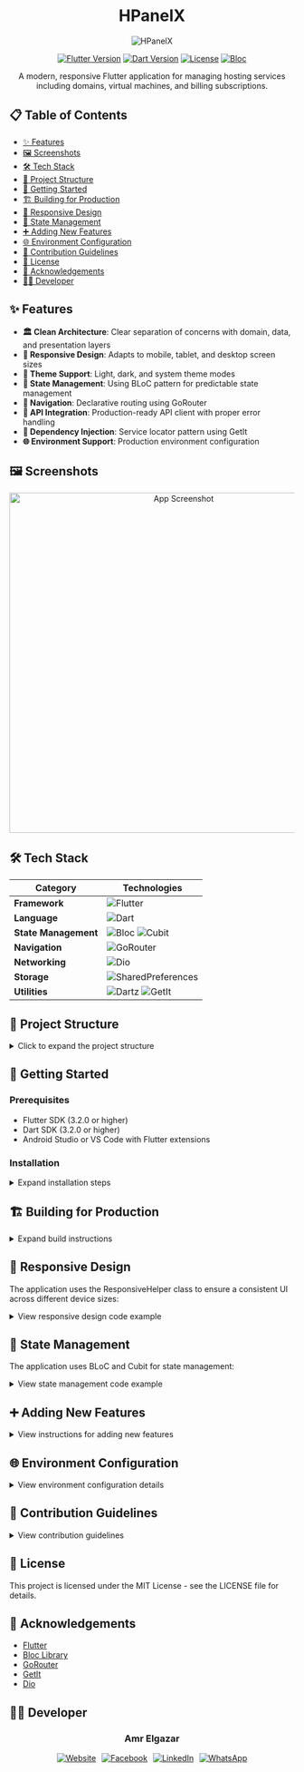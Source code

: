# <div align="center">HPanelX</div>

<div align="center">

![HPanelX](docs/screenshots/app_screenshot.png)

[![Flutter Version](https://img.shields.io/badge/Flutter-3.2.0+-02569B?logo=flutter)](https://flutter.dev)
[![Dart Version](https://img.shields.io/badge/Dart-3.2.0+-0175C2?logo=dart)](https://dart.dev)
[![License](https://img.shields.io/badge/License-MIT-blue.svg)](LICENSE)
[![Bloc](https://img.shields.io/badge/Bloc-8.1.3-blue)](https://bloclibrary.dev)

A modern, responsive Flutter application for managing hosting services including domains, virtual machines, and billing subscriptions.

</div>

## 📋 Table of Contents

- [✨ Features](#-features)
- [🖼️ Screenshots](#-screenshots)
- [🛠️ Tech Stack](#-tech-stack)
- [📂 Project Structure](#-project-structure)
- [🚀 Getting Started](#-getting-started)
- [🏗️ Building for Production](#-building-for-production)
- [📱 Responsive Design](#-responsive-design)
- [🧩 State Management](#-state-management)
- [➕ Adding New Features](#-adding-new-features)
- [🌐 Environment Configuration](#-environment-configuration)
- [🤝 Contribution Guidelines](#-contribution-guidelines)
- [📄 License](#-license)
- [👏 Acknowledgements](#-acknowledgements)
- [👨‍💻 Developer](#-developer)

## ✨ Features

- **🏛️ Clean Architecture**: Clear separation of concerns with domain, data, and presentation layers
- **📱 Responsive Design**: Adapts to mobile, tablet, and desktop screen sizes
- **🎨 Theme Support**: Light, dark, and system theme modes
- **🧩 State Management**: Using BLoC pattern for predictable state management
- **🧭 Navigation**: Declarative routing using GoRouter
- **🔌 API Integration**: Production-ready API client with proper error handling
- **💉 Dependency Injection**: Service locator pattern using GetIt
- **🌐 Environment Support**: Production environment configuration

## 🖼️ Screenshots

<div align="center">
  <img src="docs/screenshots/app_screenshot.png" alt="App Screenshot" width="600">
</div>

## 🛠️ Tech Stack

| Category | Technologies |
|----------|--------------|
| **Framework** | ![Flutter](https://img.shields.io/badge/Flutter-02569B?style=flat&logo=flutter) |
| **Language** | ![Dart](https://img.shields.io/badge/Dart-0175C2?style=flat&logo=dart) |
| **State Management** | ![Bloc](https://img.shields.io/badge/Bloc-8.1.3-blue) ![Cubit](https://img.shields.io/badge/Cubit-8.1.2-blue) |
| **Navigation** | ![GoRouter](https://img.shields.io/badge/GoRouter-13.0.0-brightgreen) |
| **Networking** | ![Dio](https://img.shields.io/badge/Dio-5.4.0-red) |
| **Storage** | ![SharedPreferences](https://img.shields.io/badge/SharedPreferences-2.2.2-orange) |
| **Utilities** | ![Dartz](https://img.shields.io/badge/Dartz-0.10.1-yellowgreen) ![GetIt](https://img.shields.io/badge/GetIt-7.6.4-blueviolet) |

## 📂 Project Structure

<details>
<summary>Click to expand the project structure</summary>

```
lib/
├── src/
│   ├── core/                     # Core shared components
│   │   ├── api/                  # API client and utilities
│   │   ├── di/                   # Dependency injection
│   │   ├── error/                # Error handling
│   │   ├── middleware/           # Middleware
│   │   ├── routes/               # Routing
│   │   ├── theme/                # Theme and styling
│   │   ├── utils/                # Utilities
│   │   └── widgets/              # Shared widgets
│   │
│   └── modules/                  # Feature modules
│       ├── billing/              # Billing module
│       │   ├── data/             # Data layer
│       │   ├── domain/           # Domain layer
│       │   └── presentation/     # Presentation layer
│       ├── domains/              # Domains module
│       ├── home/                 # Home module
│       ├── startup/              # Startup module
│       └── vms/                  # Virtual Machines module
│
├── main.dart                     # Application entry point
└── hpanelx.dart                  # Main application widget
```
</details>

## 🚀 Getting Started

### Prerequisites

- Flutter SDK (3.2.0 or higher)
- Dart SDK (3.2.0 or higher)
- Android Studio or VS Code with Flutter extensions

### Installation

<details>
<summary>Expand installation steps</summary>

1. Clone the repository

```sh
git clone https://github.com/yourusername/hpanelx.git
cd hpanelx
```

2. Install dependencies

```sh
flutter pub get
```

3. Run the application

```sh
# For production environment
flutter run --dart-define=ENVIRONMENT=production
```
</details>

## 🏗️ Building for Production

<details>
<summary>Expand build instructions</summary>

### App Icons and Splash Screen

For production apps, you should customize the app icons and splash screen. Add the following to your pubspec.yaml:

```yaml
dev_dependencies:
  flutter_launcher_icons: ^0.13.1
  flutter_native_splash: ^2.3.8

flutter_launcher_icons:
  android: true
  ios: true
  image_path: "assets/icons/app_icon.png"
  adaptive_icon_background: "#FFFFFF"
  adaptive_icon_foreground: "assets/icons/app_icon_foreground.png"
  min_sdk_android: 21
  web:
    generate: false
  windows:
    generate: false
  macos:
    generate: false

flutter_native_splash:
  color: "#6C63FF"
  image: assets/icons/splash_logo.png
  android_12:
    image: assets/icons/splash_logo.png
    color: "#6C63FF"
  fullscreen: true
```

Then generate the assets:

```sh
flutter pub run flutter_launcher_icons
flutter pub run flutter_native_splash:create
```

### Android

To build a release APK:

```sh
flutter build apk --dart-define=ENVIRONMENT=production
```

The APK will be available at:
`build/app/outputs/flutter-apk/app-release.apk`

To build an App Bundle (recommended for Play Store submission):

```sh
flutter build appbundle --dart-define=ENVIRONMENT=production
```

The Bundle will be available at:
`build/app/outputs/bundle/release/app-release.aab`

### iOS

To build a release IPA:

```sh
flutter build ipa --dart-define=ENVIRONMENT=production
```

The IPA will be available at:
`build/ios/ipa/HPanelX.ipa`
</details>

## 📱 Responsive Design

The application uses the ResponsiveHelper class to ensure a consistent UI across different device sizes:

<details>
<summary>View responsive design code example</summary>

```dart
// Check device type
final isMobile = ResponsiveHelper.isMobile(context);
final isTablet = ResponsiveHelper.isTablet(context);
final isDesktop = ResponsiveHelper.isDesktop(context);

// Get responsive values
final padding = ResponsiveHelper.responsivePadding(context);
final spacing = ResponsiveHelper.responsiveSpacing(context);
final fontSize = ResponsiveHelper.responsiveFontSize(context, 14);

// Use responsive builder
ResponsiveBuilder(
  builder: (context, isMobile, isTablet, isDesktop) {
    if (isDesktop) {
      return DesktopLayout();
    } else if (isTablet) {
      return TabletLayout();
    } else {
      return MobileLayout();
    }
  },
)
```
</details>

## 🧩 State Management

The application uses BLoC and Cubit for state management:

<details>
<summary>View state management code example</summary>

```dart
// Register in dependency injection
sl.registerFactory<HomeBloc>(() => HomeBloc(
  getServersUseCase: sl(),
  getDomainsUseCase: sl(),
  checkTokenUseCase: sl(),
));

// Access in UI
BlocProvider<HomeBloc>(
  create: (context) => di.sl<HomeBloc>(),
  child: const HomePage(),
)

// Use in widget
context.read<HomeBloc>().add(LoadHomeData());
```
</details>

## ➕ Adding New Features

<details>
<summary>View instructions for adding new features</summary>

To add a new feature to the application, follow these steps:

1. Create a new module in `lib/src/modules/`
2. Implement the layers:
   - **Domain**: Entities, repositories (interfaces), use cases
   - **Data**: Models, repositories (implementations), data sources
   - **Presentation**: Bloc/Cubit, pages, widgets
3. Register dependencies in `lib/src/core/di/injection_container.dart`
4. Add routes in `lib/src/core/routes/app_router.dart`
</details>

## 🌐 Environment Configuration

<details>
<summary>View environment configuration details</summary>

The application supports environment configuration at build time:

```dart
// Set with build flag
flutter run --dart-define=ENVIRONMENT=production

// Access in code
const environment = String.fromEnvironment(
  'ENVIRONMENT',
  defaultValue: 'development',
);
```
</details>

## 🤝 Contribution Guidelines

<details>
<summary>View contribution guidelines</summary>

1. Fork the repository
2. Create a feature branch: `git checkout -b feature/my-feature`
3. Commit changes: `git commit -am 'Add new feature'`
4. Push to the branch: `git push origin feature/my-feature`
5. Submit a pull request
</details>

## 📄 License

This project is licensed under the MIT License - see the LICENSE file for details.

## 👏 Acknowledgements

- [Flutter](https://flutter.dev)
- [Bloc Library](https://bloclibrary.dev)
- [GoRouter](https://pub.dev/packages/go_router)
- [GetIt](https://pub.dev/packages/get_it)
- [Dio](https://pub.dev/packages/dio)

## 👨‍💻 Developer

<div align="center">

### Amr Elgazar

<div style="display: flex; justify-content: center; gap: 10px; margin-top: 10px;">
  <a href="https://amrelgazar.com">
    <img src="https://img.shields.io/badge/Website-amrelgazar.com-blue?style=for-the-badge&logo=web" alt="Website" />
  </a>
  <a href="https://www.facebook.com/elgazarTech/">
    <img src="https://img.shields.io/badge/Facebook-elgazarTech-blue?style=for-the-badge&logo=facebook" alt="Facebook" />
  </a>
  <a href="https://www.linkedin.com/in/amr-ahmed-elgazar/">
    <img src="https://img.shields.io/badge/LinkedIn-amr--ahmed--elgazar-blue?style=for-the-badge&logo=linkedin" alt="LinkedIn" />
  </a>
  <a href="http://wa.me/201030691425">
    <img src="https://img.shields.io/badge/WhatsApp-201030691425-25D366?style=for-the-badge&logo=whatsapp" alt="WhatsApp" />
  </a>
</div>

</div>
